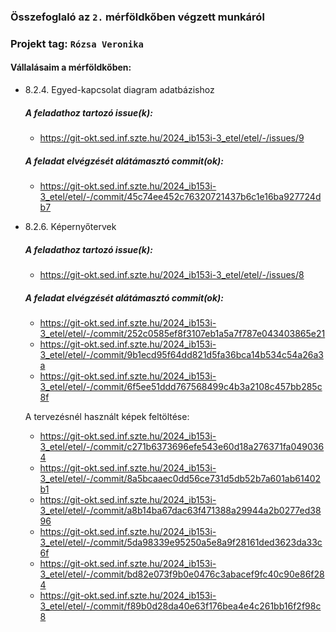 ### Összefoglaló az `2.` mérföldkőben végzett munkáról

### Projekt tag: `Rózsa Veronika`

#### Vállalásaim a mérföldkőben: 
 - 8.2.4. Egyed-kapcsolat diagram adatbázishoz
    ##### A feladathoz tartozó issue(k):
     - https://git-okt.sed.inf.szte.hu/2024_ib153i-3_etel/etel/-/issues/9
    ##### A feladat elvégzését alátámasztó commit(ok):
    - https://git-okt.sed.inf.szte.hu/2024_ib153i-3_etel/etel/-/commit/45c74ee452c76320721437b6c1e16ba927724db7

 - 8.2.6. Képernyőtervek
    ##### A feladathoz tartozó issue(k):
     - https://git-okt.sed.inf.szte.hu/2024_ib153i-3_etel/etel/-/issues/8
    ##### A feladat elvégzését alátámasztó commit(ok):
     - https://git-okt.sed.inf.szte.hu/2024_ib153i-3_etel/etel/-/commit/252c0585ef8f3107eb1a5a7f787e043403865e21
     - https://git-okt.sed.inf.szte.hu/2024_ib153i-3_etel/etel/-/commit/9b1ecd95f64dd821d5fa36bca14b534c54a26a3a
     - https://git-okt.sed.inf.szte.hu/2024_ib153i-3_etel/etel/-/commit/6f5ee51ddd767568499c4b3a2108c457bb285c8f

     A tervezésnél használt képek feltöltése:
     - https://git-okt.sed.inf.szte.hu/2024_ib153i-3_etel/etel/-/commit/c271b6373696efe543e60d18a276371fa0490364
     - https://git-okt.sed.inf.szte.hu/2024_ib153i-3_etel/etel/-/commit/8a5bcaaec0dd56ce731d5db52b7a601ab61402b1
     - https://git-okt.sed.inf.szte.hu/2024_ib153i-3_etel/etel/-/commit/a8b14ba67dac63f471388a29944a2b0277ed3896
     - https://git-okt.sed.inf.szte.hu/2024_ib153i-3_etel/etel/-/commit/5da98339e95250a5e8a9f28161ded3623da33c6f
     - https://git-okt.sed.inf.szte.hu/2024_ib153i-3_etel/etel/-/commit/bd82e073f9b0e0476c3abacef9fc40c90e86f284
     - https://git-okt.sed.inf.szte.hu/2024_ib153i-3_etel/etel/-/commit/f89b0d28da40e63f176bea4e4c261bb16f2f98c8